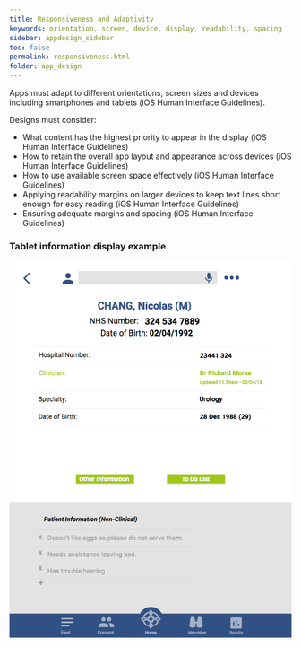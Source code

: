 ```yaml
---
title: Responsiveness and Adaptivity
keywords: orientation, screen, device, display, readability, spacing
sidebar: appdesign_sidebar
toc: false
permalink: responsiveness.html
folder: app_design 
---
```


Apps must adapt to different orientations, screen sizes and devices including smartphones and tablets (iOS Human Interface Guidelines).

Designs must consider:
* What content has the highest priority to appear in the display (iOS Human Interface Guidelines)
* How to retain the overall app layout and appearance across devices (iOS Human Interface Guidelines)
* How to use available screen space effectively (iOS Human Interface Guidelines)
* Applying readability margins on larger devices to keep text lines short enough for easy reading (iOS Human Interface Guidelines)
* Ensuring adequate margins and spacing (iOS Human Interface Guidelines)

### Tablet information display example

<img class="img-responsive img-thumbnail" src="/images/examples/design-standards-responsiveness-tablet.png">